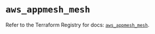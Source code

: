 # `aws_appmesh_mesh`

Refer to the Terraform Registry for docs: [`aws_appmesh_mesh`](https://registry.terraform.io/providers/hashicorp/aws/6.17.0/docs/resources/appmesh_mesh).
